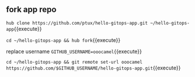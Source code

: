 ## fork app repo

`hub clone https://github.com/ptux/hello-gitops-app.git ~/hello-gitops-app`{{execute}}

`cd ~/hello-gitops-app && hub fork`{{execute}}

replace username
`GITHUB_USERNAME=ooocamel`{{execute}}

`cd ~/hello-gitops-app && git remote set-url ooocamel https://github.com/$GITHUB_USERNAME/hello-gitops-app.git`{{execute}}


